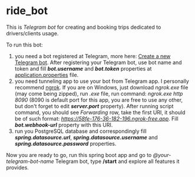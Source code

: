 # ride_bot #

This is *Telegram bot* for creating and booking trips dedicated to drivers/clients usage.

To run this bot:
1) you need a bot registered at Telegram, more here: [Create a new Telegram bot](https://medium.com/shibinco/create-a-telegram-bot-using-botfather-and-get-the-api-token-900ba00e0f39). After registering your Telegram bot, use bot name and token and fill ***bot.username*** and ***bot.token*** properties at [application.properties](src/main/resources/application.properties) file.
2) you need tunneling app to use your bot from Telegram app. I personally recommend [ngrok](https://ngrok.com/). If you are on Windows, just download *ngrok.exe* file (may come being zipped), run *.exe* file, run command: _ngrok.exe http 8090_ (8090 is default port for this app, you are free to use any other, but don't forget to edit ***server.port*** property). After running script command, you should see *Forwarding* row, take the first URI, it should be of such format: *https://58fe-176-36-182-196.ngrok-free.app*. Fill ***bot.webhook-url*** property with this URI.
3) run you PostgreSQL database and correspondingly fill ***spring.datasource.url***, ***spring.datasource.username*** and ***spring.datasource.password*** properties.

Now you are ready to go, run this spring boot app and go to *@your-telegram-bot-name* Telegram bot, type **/start** and explore all features it provides.